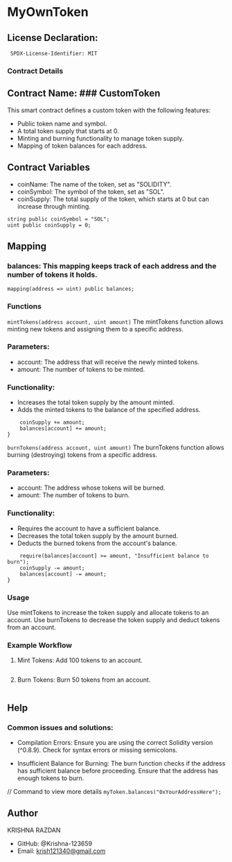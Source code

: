 # MyOwnToken
## License Declaration:
``` SPDX-License-Identifier: MIT```
### Contract Details
## Contract Name: ### CustomToken
This smart contract defines a custom token with the following features:

* Public token name and symbol.
* A total token supply that starts at 0.
* Minting and burning functionality to manage token supply.
* Mapping of token balances for each address.

## Contract Variables
* coinName: The name of the token, set as "SOLIDITY".
* coinSymbol: The symbol of the token, set as "SOL".
* coinSupply: The total supply of the token, which starts at 0 but can increase through minting.
```string public coinName = "SOLIDITY";
string public coinSymbol = "SOL";
uint public coinSupply = 0;
```

## Mapping
### balances: This mapping keeps track of each address and the number of tokens it holds.

```mapping(address => uint) public balances;```

### Functions
```mintTokens(address account, uint amount)```
The mintTokens function allows minting new tokens and assigning them to a specific address.

### Parameters:
* account: The address that will receive the newly minted tokens.
* amount: The number of tokens to be minted.

### Functionality:
* Increases the total token supply by the amount minted.
* Adds the minted tokens to the balance of the specified address.

```function mintTokens(address account, uint amount) public {
    coinSupply += amount;
    balances[account] += amount;
}
```

```burnTokens(address account, uint amount)```
The burnTokens function allows burning (destroying) tokens from a specific address.

### Parameters:
* account: The address whose tokens will be burned.
* amount: The number of tokens to burn.

### Functionality:
* Requires the account to have a sufficient balance.
* Decreases the total token supply by the amount burned.
* Deducts the burned tokens from the account's balance.

```function burnTokens(address account, uint amount) public {
    require(balances[account] >= amount, "Insufficient balance to burn");
    coinSupply -= amount;
    balances[account] -= amount;
}
```

### Usage
Use mintTokens to increase the token supply and allocate tokens to an account.
Use burnTokens to decrease the token supply and deduct tokens from an account.

### Example Workflow
1. Mint Tokens: Add 100 tokens to an account.
```mintTokens(0x123..., 100);
```

2. Burn Tokens: Burn 50 tokens from an account.
```burnTokens(0x123..., 50);
```

## Help
### Common issues and solutions:

* Compilation Errors: Ensure you are using the correct Solidity version (^0.8.9). Check for syntax errors or missing semicolons.

* Insufficient Balance for Burning: The burn function checks if the address has sufficient balance before proceeding. Ensure that the address has enough tokens to burn.

// Command to view more details
```myToken.balances("0xYourAddressHere");```

## Author
KRISHNA RAZDAN

* GitHub: @Krishna-123659
* Email: krish121340@gmail.com
